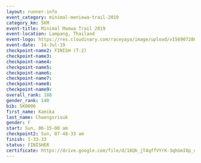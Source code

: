 ```yaml
---
layout: runner-info 
event_category: minimal-meniewa-trail-2019 
category_km: 5KM 
event-title: Minimal Maewa Trail 2019 
event-location: Lampang, Thailand 
event-logo: https://res.cloudinary.com/raceyaya/image/upload/v1569072805/logo/minimal-trail_ktnvsp.jpg 
event-date:  14-Jul-19 
checkpoint-name2: FINISH (T-2) 
checkpoint-name3: 
checkpoint-name4: 
checkpoint-name5: 
checkpoint-name6: 
checkpoint-name7: 
checkpoint-name8: 
checkpoint-name9: 
overall_rank: 188
gender_rank: 140
bib: 5K0006
first_name: Kamika
last_name: Chaengsrisuk
gender: F
start: Sun, 06-15-00 am
checkpoint2: Sun, 07-48-33 am
finish: 1-33-33
status: FINISHER
certificate: https://drive.google.com/file/d/18Qk_jT4qffVYrK-3qhGmI8p_cL43JCo3/view?usp=sharing
---
```

